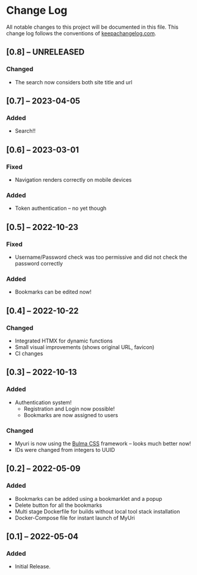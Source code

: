 # Change Log
All notable changes to this project will be documented in this file. This change log follows the conventions of [keepachangelog.com](http://keepachangelog.com/).

## [0.8] – UNRELEASED
### Changed
* The search now considers both site title and url

## [0.7] – 2023-04-05
### Added
* Search!!

## [0.6] – 2023-03-01
### Fixed
* Navigation renders correctly on mobile devices

### Added
* Token authentication – no yet though

## [0.5] – 2022-10-23
### Fixed
* Username/Password check was too permissive and did not check the password correctly

### Added
* Bookmarks can be edited now!

## [0.4] – 2022-10-22
### Changed
* Integrated HTMX for dynamic functions
* Small visual improvements (shows original URL, favicon)
* CI changes

## [0.3] – 2022-10-13
### Added
* Authentication system!
    * Registration and Login now possible!
    * Bookmarks are now assigned to users

### Changed
* Myuri is now using the [Bulma CSS](https://bulma.io/) framework – looks much better now!
* IDs were changed from integers to UUID

## [0.2] – 2022-05-09
### Added
- Bookmarks can be added using a bookmarklet and a popup
- Delete button for all the bookmarks
- Multi stage Dockerfile for builds without local tool stack installation
- Docker-Compose file for instant launch of MyUri

## [0.1] – 2022-05-04
### Added
- Initial Release.
